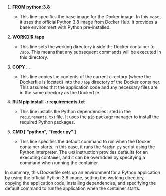 1. **FROM python:3.8**

   - This line specifies the base image for the Docker image. In this case, it uses the official Python 3.8 image from Docker Hub. It provides a base environment with Python pre-installed.

2. **WORKDIR /app**

   - This line sets the working directory inside the Docker container to `/app`. This means that any subsequent commands will be executed in this directory.

3. **COPY . .**

   - This line copies the contents of the current directory (where the Dockerfile is located) into the `/app` directory of the Docker container. This assumes that the application code and any necessary files are in the same directory as the Dockerfile.

4. **RUN pip install -r requirements.txt**

   - This line installs the Python dependencies listed in the `requirements.txt` file. It uses the `pip` package manager to install the required Python packages.

5. **CMD [ "python", "feeder.py" ]**
   - This line specifies the default command to run when the Docker container starts. In this case, it runs the `feeder.py` script using the Python interpreter. The `CMD` instruction provides defaults for an executing container, and it can be overridden by specifying a command when running the container.

In summary, this Dockerfile sets up an environment for a Python application by using the official Python 3.8 image, setting the working directory, copying the application code, installing dependencies, and specifying the default command to run the application when the container starts.
